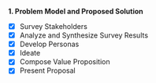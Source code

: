 **1. Problem Model and Proposed Solution**
  - [x] Survey Stakeholders
  - [x] Analyze and Synthesize Survey Results
  - [x] Develop Personas
  - [x] Ideate
  - [x] Compose Value Proposition
  - [x] Present Proposal
